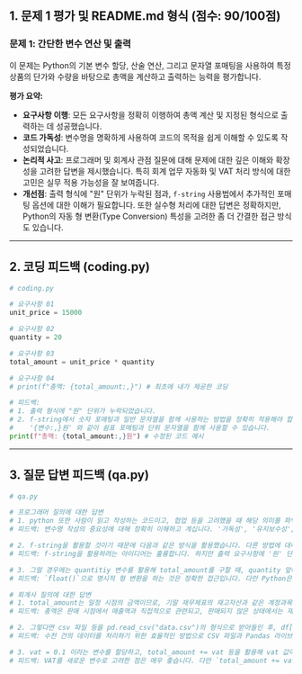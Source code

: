 ## 1\. 문제 1 평가 및 README.md 형식 (점수: 90/100점)

### 문제 1: 간단한 변수 연산 및 출력

이 문제는 Python의 기본 변수 할당, 산술 연산, 그리고 문자열 포매팅을 사용하여 특정 상품의 단가와 수량을 바탕으로 총액을 계산하고 출력하는 능력을 평가합니다.

**평가 요약:**

  * **요구사항 이행**: 모든 요구사항을 정확히 이행하여 총액 계산 및 지정된 형식으로 출력하는 데 성공했습니다.
  * **코드 가독성**: 변수명을 명확하게 사용하여 코드의 목적을 쉽게 이해할 수 있도록 작성되었습니다.
  * **논리적 사고**: 프로그래머 및 회계사 관점 질문에 대해 문제에 대한 깊은 이해와 확장성을 고려한 답변을 제시했습니다. 특히 회계 업무 자동화 및 VAT 처리 방식에 대한 고민은 실무 적용 가능성을 잘 보여줍니다.
  * **개선점**: 출력 형식에 "원" 단위가 누락된 점과, `f-string` 사용법에서 추가적인 포매팅 옵션에 대한 이해가 필요합니다. 또한 실수형 처리에 대한 답변은 정확하지만, Python의 자동 형 변환(Type Conversion) 특성을 고려한 좀 더 간결한 접근 방식도 있습니다.

-----

## 2\. 코딩 피드백 (coding.py)

```python
# coding.py

# 요구사항 01
unit_price = 15000

# 요구사항 02
quantity = 20

# 요구사항 03
total_amount = unit_price * quantity

# 요구사항 04
# print(f"총액: {total_amount:,}") # 최초에 내가 제공한 코딩

# 피드백:
# 1. 출력 형식에 "원" 단위가 누락되었습니다.
# 2. f-string에서 숫자 포매팅과 일반 문자열을 함께 사용하는 방법을 정확히 적용해야 합니다.
#    '{변수:,}원' 와 같이 쉼표 포매팅과 단위 문자열을 함께 사용할 수 있습니다.
print(f"총액: {total_amount:,}원") # 수정된 코드 예시

```

-----

## 3\. 질문 답변 피드백 (qa.py)

```python
# qa.py

# 프로그래머 질의에 대한 답변
# 1. python 또한 사람이 읽고 작성하는 코드이고, 협업 등을 고려했을 때 해당 의미를 파악할 수 있는 변수에 할당하는 것이 중요합니다. 따라서 변수의 이름은 가급적이면 변수에 할당된 데이터의 내용을 파악하기 좋게끔 설정하는 것이 좋습니다.
# 피드백: 변수명 작성의 중요성에 대해 정확히 이해하고 계십니다. '가독성', '유지보수성', '협업' 측면에서 매우 중요한 원칙입니다. 매우 좋은 답변입니다.

# 2. f-string을 활용할 것이기 때문에 다음과 같은 방식을 활용했습니다. 다른 방법에 대해서는 파악한 바가 없습니다.
# 피드백: f-string을 활용하려는 아이디어는 훌륭합니다. 하지만 출력 요구사항에 '원' 단위가 포함되어 있었는데, 코딩에서 누락된 점은 아쉽습니다. f-string 외에도 Python에서 문자열을 포매팅하는 방법으로는 `.format()` 메서드나 `%` 연산자를 사용하는 방식이 있습니다. 이들은 각각의 장단점이 있어 상황에 따라 선택하여 사용할 수 있습니다.

# 3. 그럴 경우에는 quantitiy 변수를 활용해 total_amount를 구할 때, quantity 앞에 float()을 활용할 것 같습니다. int의 경우 소수점 밑의 숫자를 무시해버리기 때문에 정확한 값이 산출되지 않을 가능성이 있기 때문입니다.
# 피드백: `float()`으로 명시적 형 변환을 하는 것은 정확한 접근입니다. 다만 Python은 정수와 실수의 연산 시 자동으로 결과를 실수형으로 변환해주는 '자동 형 변환' 기능을 제공합니다. 즉, `15000 * 15.5`와 같은 연산은 `float()`를 사용하지 않아도 자동으로 `float` 결과가 나옵니다. 하지만 데이터 입력 단계에서 명시적으로 `float()`을 사용하여 데이터 타입을 확실히 하는 것은 좋은 습관입니다.

# 회계사 질의에 대한 답변
# 1. total_amount는 일정 시점의 금액이므로, 기말 재무제표의 재고자산과 같은 계정과목을 구성할 가능성이 높다고 생각합니다.
# 피드백: 총액은 판매 시점에서 매출액과 직접적으로 관련되고, 판매되지 않은 상태에서는 재고자산과 관련될 수 있습니다. 특정 시점의 총액이 기말 재무제표의 재고자산 항목을 구성할 가능성이 있다는 설명은 매우 통찰력 있는 답변입니다. 상품 매매의 여러 측면을 고려한 훌륭한 답변입니다.

# 2. 그렇다면 csv 파일 등을 pd.read_csv("data.csv")의 형식으로 받아들인 후, df["total_amount"] = df.groupby 등을 활용해 전체에 대한 값을 구해내는 방식으로 접근할 것 같습니다.
# 피드백: 수천 건의 데이터를 처리하기 위한 효율적인 방법으로 CSV 파일과 Pandas 라이브러리(`pd.read_csv`, `DataFrame`, `groupby`)를 언급한 것은 매우 적절하고 실무적인 접근입니다. 데이터 처리 및 분석 자동화 관점에서 회계사로서의 역량을 잘 보여주셨습니다. 아주 좋습니다.

# 3. vat = 0.1 이라는 변수를 할당하고, total_amount += vat 등을 활용해 vat 값이 포함된 total_amount를 출력해내겠습니다.
# 피드백: VAT를 새로운 변수로 고려한 점은 매우 좋습니다. 다만 `total_amount += vat`는 `total_amount = total_amount + vat`와 같으며, 이는 `total_amount`에 VAT '값'을 더하는 방식이 됩니다. 일반적으로는 총액에 VAT '비율'을 곱하여 VAT 금액을 계산하고, 이를 총액에 더하여 최종 결제 금액을 산출합니다. 예를 들어, `vat_rate = 0.1` (10%)로 설정하고 `total_with_vat = total_amount * (1 + vat_rate)` 와 같이 계산하는 것이 더 정확한 접근입니다. 아니면 `vat_amount = total_amount * vat_rate`로 VAT 금액을 별도 변수로 관리할 수도 있습니다.

```

